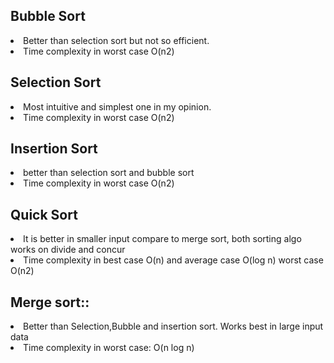 
## Bubble Sort
<li> Better than selection sort but not so efficient.
<li> Time complexity in worst case O(n2)

## Selection Sort
<li> Most intuitive and simplest one in my opinion.
<li> Time complexity in worst case O(n2)


## Insertion Sort
<li> better than selection sort and bubble sort
<li> Time complexity in worst case  O(n2)


## Quick Sort
<li> It is better in smaller input compare to merge sort, both sorting algo works on divide and concur
<li>Time complexity in best case O(n) and average case O(log n) worst case O(n2)

## Merge sort::

<li> Better than Selection,Bubble and insertion sort. Works best in large input data
<li> Time complexity in worst case: O(n log n)
